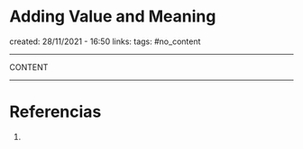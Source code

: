 # Adding Value and Meaning
created: 28/11/2021 - 16:50
links:
tags: #no_content

---

CONTENT

---

# Referencias
1. 